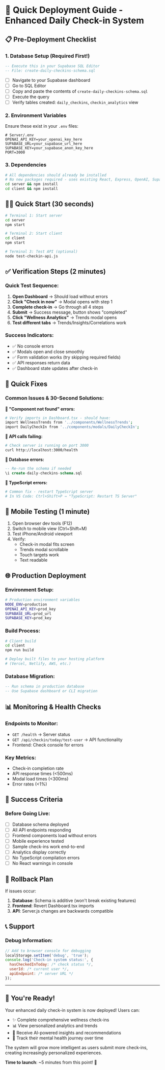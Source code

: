 # 🚀 Quick Deployment Guide - Enhanced Daily Check-in System

## 📋 Pre-Deployment Checklist

### 1. Database Setup (Required First!)
```sql
-- Execute this in your Supabase SQL Editor
-- File: create-daily-checkins-schema.sql
```
- [ ] Navigate to your Supabase dashboard
- [ ] Go to SQL Editor
- [ ] Copy and paste the contents of `create-daily-checkins-schema.sql`
- [ ] Execute the query
- [ ] Verify tables created: `daily_checkins`, `checkin_analytics` view

### 2. Environment Variables
Ensure these exist in your `.env` files:
```env
# Server/.env
OPENAI_API_KEY=your_openai_key_here
SUPABASE_URL=your_supabase_url_here  
SUPABASE_KEY=your_supabase_anon_key_here
PORT=3000
```

### 3. Dependencies
```bash
# All dependencies should already be installed
# No new packages required - uses existing React, Express, OpenAI, Supabase
cd server && npm install
cd client && npm install
```

## 🏃‍♀️ Quick Start (30 seconds)

```bash
# Terminal 1: Start server
cd server
npm start

# Terminal 2: Start client
cd client  
npm start

# Terminal 3: Test API (optional)
node test-checkin-api.js
```

## ✅ Verification Steps (2 minutes)

### Quick Test Sequence:
1. **Open Dashboard** → Should load without errors
2. **Click "Check in now"** → Modal opens with step 1
3. **Complete check-in** → Go through all 4 steps
4. **Submit** → Success message, button shows "completed"
5. **Click "Wellness Analytics"** → Trends modal opens
6. **Test different tabs** → Trends/Insights/Correlations work

### Success Indicators:
- ✅ No console errors
- ✅ Modals open and close smoothly  
- ✅ Form validation works (try skipping required fields)
- ✅ API responses return data
- ✅ Dashboard state updates after check-in

## 🔧 Quick Fixes

### Common Issues & 30-Second Solutions:

**🚨 "Component not found" errors:**
```bash
# Verify imports in Dashboard.tsx - should have:
import WellnessTrends from '../components/WellnessTrends';
import DailyCheckIn from '../components/modals/DailyCheckIn';
```

**🚨 API calls failing:**
```bash
# Check server is running on port 3000
curl http://localhost:3000/health
```

**🚨 Database errors:**
```sql
-- Re-run the schema if needed
\i create-daily-checkins-schema.sql
```

**🚨 TypeScript errors:**
```bash
# Common fix - restart TypeScript server
# In VS Code: Ctrl+Shift+P → "TypeScript: Restart TS Server"
```

## 📱 Mobile Testing (1 minute)

1. Open browser dev tools (F12)
2. Switch to mobile view (Ctrl+Shift+M)
3. Test iPhone/Android viewport
4. Verify:
   - Check-in modal fits screen
   - Trends modal scrollable
   - Touch targets work
   - Text readable

## 🌐 Production Deployment

### Environment Setup:
```bash
# Production environment variables
NODE_ENV=production
OPENAI_API_KEY=prod_key
SUPABASE_URL=prod_url
SUPABASE_KEY=prod_key
```

### Build Process:
```bash
# Client build
cd client
npm run build

# Deploy built files to your hosting platform
# (Vercel, Netlify, AWS, etc.)
```

### Database Migration:
```sql
-- Run schema in production database
-- Use Supabase dashboard or CLI migration
```

## 📊 Monitoring & Health Checks

### Endpoints to Monitor:
- `GET /health` → Server status
- `GET /api/checkin/today/test-user` → API functionality
- Frontend: Check console for errors

### Key Metrics:
- Check-in completion rate
- API response times (<500ms)
- Modal load times (<300ms)
- Error rates (<1%)

## 🎯 Success Criteria

### Before Going Live:
- [ ] Database schema deployed
- [ ] All API endpoints responding
- [ ] Frontend components load without errors
- [ ] Mobile experience tested
- [ ] Sample check-ins work end-to-end
- [ ] Analytics display correctly
- [ ] No TypeScript compilation errors
- [ ] No React warnings in console

## 🚨 Rollback Plan

If issues occur:
1. **Database**: Schema is additive (won't break existing features)
2. **Frontend**: Revert Dashboard.tsx imports
3. **API**: Server.js changes are backwards compatible

## 📞 Support

### Debug Information:
```javascript
// Add to browser console for debugging
localStorage.setItem('debug', 'true');
console.log('Check-in system status:', {
  hasCheckedInToday: /* check status */,
  userId: /* current user */,
  apiEndpoint: /* server URL */
});
```

---

## 🎉 You're Ready!

Your enhanced daily check-in system is now deployed! Users can:
- ✨ Complete comprehensive wellness check-ins
- 📊 View personalized analytics and trends  
- 🧠 Receive AI-powered insights and recommendations
- 📱 Track their mental health journey over time

The system will grow more intelligent as users submit more check-ins, creating increasingly personalized experiences.

**Time to launch**: ~5 minutes from this point! 🚀